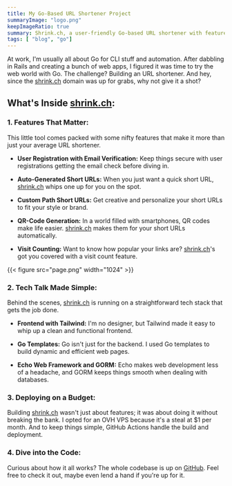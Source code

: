 ```yaml
---
title: My Go-Based URL Shortener Project
summaryImage: "logo.png"
keepImageRatio: true
summary: Shrink.ch, a user-friendly Go-based URL shortener with features auto-generated and custom short URLs, QR-code generation, and visit tracking.
tags: [ "blog", "go"]
---
```


At work, I'm usually all about Go for CLI stuff and automation. After dabbling in Rails and creating a bunch of web apps, I figured it was time to try the web world with Go. The challenge? Building an URL shortener. And hey, since the [shrink.ch](https://shrink.ch) domain was up for grabs, why not give it a shot?

## What's Inside [shrink.ch](https://shrink.ch):

### 1. Features That Matter:
This little tool comes packed with some nifty features that make it more than just your average URL shortener.

- **User Registration with Email Verification:** Keep things secure with user registrations getting the email check before diving in.

- **Auto-Generated Short URLs:** When you just want a quick short URL, [shrink.ch](https://shrink.ch) whips one up for you on the spot.

- **Custom Path Short URLs:** Get creative and personalize your short URLs to fit your style or brand.

- **QR-Code Generation:** In a world filled with smartphones, QR codes make life easier. [shrink.ch](https://shrink.ch) makes them for your short URLs automatically.

- **Visit Counting:** Want to know how popular your links are? [shrink.ch](https://shrink.ch)'s got you covered with a visit count feature.

{{< figure src="page.png" width="1024" >}}

### 2. Tech Talk Made Simple:
Behind the scenes, [shrink.ch](https://shrink.ch) is running on a straightforward tech stack that gets the job done.

- **Frontend with Tailwind:** I'm no designer, but Tailwind made it easy to whip up a clean and functional frontend.

- **Go Templates:** Go isn't just for the backend. I used Go templates to build dynamic and efficient web pages.

- **Echo Web Framework and GORM:** Echo makes web development less of a headache, and GORM keeps things smooth when dealing with databases.

### 3. Deploying on a Budget:
Building [shrink.ch](https://shrink.ch) wasn't just about features; it was about doing it without breaking the bank. I opted for an OVH VPS because it's a steal at $1 per month. And to keep things simple, GitHub Actions handle the build and deployment.

### 4. Dive into the Code:
Curious about how it all works? The whole codebase is up on [GitHub](https://github.com/bueti/shrinkster). Feel free to check it out, maybe even lend a hand if you're up for it.
